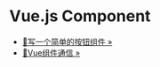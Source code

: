 # Vue.js Component
- [🍓写一个简单的按钮组件 »](https://github.com/liangfengbo/vuejs-component/issues/1)
- [🍎Vue组件通信 »](https://github.com/liangfengbo/vuejs-component/issues/2)
